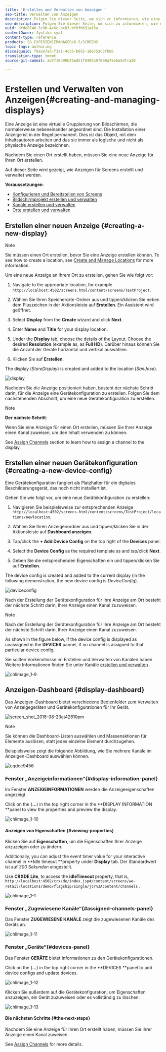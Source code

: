 ```yaml
---
title: 'Erstellen und Verwalten von Anzeigen '
seo-title: Verwalten von Anzeigen
description: Folgen Sie dieser Seite, um sich zu informieren, wie eine neue Anzeige bzw. eine neue Gerätekonfiguration erstellt wird. Außerdem können Sie sich über das Anzeigen-Dashboard informieren.
seo-description: Folgen Sie dieser Seite, um sich zu informieren, wie eine neue Anzeige bzw. eine neue Gerätekonfiguration erstellt wird. Außerdem können Sie sich über das Anzeigen-Dashboard informieren.
uuid: dfde0740-5c8b-4e6c-bc83-bf8fbb31a16a
contentOwner: Jyotika syal
content-type: reference
products: SG_EXPERIENCEMANAGER/6.5/SCREENS
topic-tags: authoring
discoiquuid: f8e2e7a3-f3a1-4c35-b055-166752c3fb86
translation-type: tm+mt
source-git-commit: ad7f18b99b45ed51f0393a0f608a75e5a5dfca30

---
```



# Erstellen und Verwalten von Anzeigen{#creating-and-managing-displays} 

Eine Anzeige ist eine virtuelle Gruppierung von Bildschirmen, die normalerweise nebeneinander angeordnet sind. Die Installation einer Anzeige ist in der Regel permanent. Dies ist das Objekt, mit dem Inhaltsautoren arbeiten und das sie immer als logische und nicht als physische Anzeige bezeichnen.

Nachdem Sie einen Ort erstellt haben, müssen Sie eine neue Anzeige für Ihren Ort erstellen.

Auf dieser Seite wird gezeigt, wie Anzeigen für Screens erstellt und verwaltet werden.

**Voraussetzungen**:

* [Konfigurieren und Bereitstellen von Screens](configuring-screens-introduction.md) 
* [Bildschirmprojekt erstellen und verwalten](creating-a-screens-project.md)
* [Kanäle erstellen und verwalten](managing-channels.md)
* [Orte erstellen und verwalten](managing-locations.md)

## Erstellen einer neuen Anzeige {#creating-a-new-display}

>[!NOTE]
>
>Sie müssen einen Ort erstellen, bevor Sie eine Anzeige erstellen können. To see how to create a location, see [Create and Manage Locations](managing-locations.md) for more information.

Um eine neue Anzeige an Ihrem Ort zu erstellen, gehen Sie wie folgt vor:

1. Navigate to the appropriate location, for example `http://localhost:4502/screens.html/content/screens/TestProject`.
1. Wählen Sie Ihren Speicherorte-Ordner aus und tippen/klicken Sie neben dem Pluszeichen in der Aktionsleiste auf **Erstellen**. Ein Assistent wird geöffnet.
1. Select **Display** from the **Create** wizard and click **Next**.

1. Enter **Name** and **Title** for your display location.

1. Under the **Display** tab, choose the details of the Layout. Choose the desired **Resolution** (example as, as **Full HD**). Darüber hinaus können Sie die Anzahl der Geräte horizontal und vertikal auswählen.

1. Klicken Sie auf **Erstellen**.

The display (*StoreDisplay*) is created and added to the location (*SanJose*).

![display](assets/display.gif)

Nachdem Sie die Anzeige positioniert haben, besteht der nächste Schritt darin, für die Anzeige eine Gerätekonfiguration zu erstellen. Folgen Sie dem nachstehenden Abschnitt, um eine neue Gerätekonfiguration zu erstellen.

>[!NOTE]
>
>**Der nächste Schritt**:
>
>Wenn Sie eine Anzeige für einen Ort erstellen, müssen Sie Ihrer Anzeige einen Kanal zuweisen, um den Inhalt verwenden zu können.
>
>See [Assign Channels](channel-assignment.md) section to learn how to assign a channel to the display.

## Erstellen einer neuen Gerätekonfiguration {#creating-a-new-device-config}

Eine Gerätekonfiguration fungiert als Platzhalter für ein digitales Beschilderungsgerät, das noch nicht installiert ist.

Gehen Sie wie folgt vor, um eine neue Gerätekonfiguration zu erstellen: 

1. Navigieren Sie beispielsweise zur entsprechenden Anzeige `http://localhost:4502/screens.html/content/screens/TestProject/locations/newlocation`.
1. Wählen Sie Ihren Anzeigenordner aus und tippen/klicken Sie in der Aktionsleiste auf **Dashboard anzeigen**.
1. Tap/click the **+ Add Device Config** on the top right of the **Devices** panel.

1. Select the **Device Config** as the required template as and tap/click **Next**.

1. Geben Sie die entsprechenden Eigenschaften ein und tippen/klicken Sie auf **Erstellen**.

The device config is created and added to the current display (in the following demonstration, the new device config is *DeviceConfig*).

![deviceconfig](assets/deviceconfig.gif)

Nach der Erstellung der Gerätekonfiguration für Ihre Anzeige am Ort besteht der nächste Schritt darin, Ihrer Anzeige einen Kanal zuzuweisen.

>[!NOTE]
>
>Nach der Erstellung der Gerätekonfiguration für Ihre Anzeige am Ort besteht der nächste Schritt darin, Ihrer Anzeige einen Kanal zuzuweisen.
>
>As shown in the figure below, if the device config is displayed as unassigned in the **DEVICES** pannel, if no channel is assigned to that particular device config.
>
>Sie sollten Vorkenntnisse im Erstellen und Verwalten von Kanälen haben. Weitere Informationen finden Sie unter Kanäle [erstellen und verwalten](managing-channels.md) .

![chlimage_1-9](assets/chlimage_1-9.png)

## Anzeigen-Dashboard {#display-dashboard}

Das Anzeigen-Dashboard bietet verschiedene Bedienfelder zum Verwalten von Anzeigegeräten und Gerätekonfigurationen für Ihr Gerät.

![screen_shot_2018-08-23at42810pm](assets/screen_shot_2018-08-23at42810pm.png)

>[!NOTE]
>
>Sie können die Dashboard-Listen auswählen und Massenaktionen für Elemente auslösen, statt jedes einzelne Element durchzugehen.
>
>Beispielsweise zeigt die folgende Abbildung, wie Sie mehrere Kanäle im Anzeigen-Dashboard auswählen können.

![cqdoc9456](assets/cqdoc9456.gif)

### Fenster „Anzeigeinformationen“{#display-information-panel}

Im Fenster **ANZEIGEINFORMATIONEN** werden die Anzeigeeigenschaften angezeigt.

Click on the (**...**) in the top right corner in the **DISPLAY INFORMATION **panel to view the properties and preview the display.

![chlimage_1-10](assets/chlimage_1-10.png)

#### Anzeigen von Eigenschaften {#viewing-properties}

Klicken Sie auf **Eigenschaften**, um die Eigenschaften Ihrer Anzeige anzuzeigen oder zu ändern.

Additionally, you can adjust the event timer value for your interactive channel in **Idle timeout **property under **Display** tab. Der Standardwert ist auf *300 Sekunden* eingestellt.

Use **CRXDE Lite**, to access the **idleTimeout** property, that is, `http://localhost:4502/crx/de/index.jsp#/content/screens/we-retail/locations/demo/flagship/single/jcr%3Acontent/channels` .

![chlimage_1-1](assets/chlimage_1-1.gif)

### Fenster „Zugewiesene Kanäle“{#assigned-channels-panel}

Das Fenster **ZUGEWIESENE KANÄLE** zeigt die zugewiesenen Kanäle des Geräts an.

![chlimage_1-11](assets/chlimage_1-11.png)

### Fenster „Geräte“{#devices-panel}

Das Fenster **GERÄTE** bietet Informationen zu den Gerätekonfigurationen.

Click on the (**...**) in the top right corner in the **DEVICES **panel to add device configs and update devices.

![chlimage_1-12](assets/chlimage_1-12.png)

Klicken Sie außerdem auf die Gerätekonfiguration, um Eigenschaften anzuzeigen, ein Gerät zuzuweisen oder es vollständig zu löschen.

![chlimage_1-13](assets/chlimage_1-13.png)

#### Die nächsten Schritte {#the-next-steps}

Nachdem Sie eine Anzeige für Ihren Ort erstellt haben, müssen Sie Ihrer Anzeige einen Kanal zuweisen.

See [Assign Channels](channel-assignment.md) for more details.
